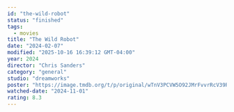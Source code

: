 ```yaml
---
id: "the-wild-robot"
status: "finished"
tags:
  - movies
title: "The Wild Robot"
date: "2024-02-07"
modified: "2025-10-16 16:39:12 GMT-04:00"
year: 2024
director: "Chris Sanders"
category: "general"
studio: "dreamworks"
poster: "https://image.tmdb.org/t/p/original/wTnV3PCVW5O92JMrFvvrRcV39RU.jpg"
watched-date: "2024-11-01"
rating: 8.3
---
```

